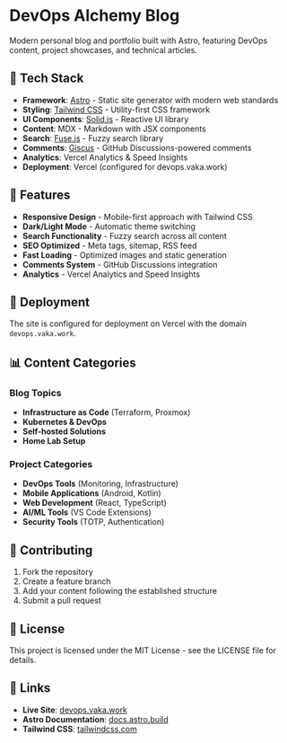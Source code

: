 # DevOps Alchemy Blog

Modern personal blog and portfolio built with Astro, featuring DevOps content, project showcases, and technical articles.

## 🚀 Tech Stack

- **Framework**: [Astro](https://astro.build/) - Static site generator with modern web standards
- **Styling**: [Tailwind CSS](https://tailwindcss.com/) - Utility-first CSS framework
- **UI Components**: [Solid.js](https://www.solidjs.com/) - Reactive UI library
- **Content**: MDX - Markdown with JSX components
- **Search**: [Fuse.js](https://fusejs.io/) - Fuzzy search library
- **Comments**: [Giscus](https://giscus.app/) - GitHub Discussions-powered comments
- **Analytics**: Vercel Analytics & Speed Insights
- **Deployment**: Vercel (configured for devops.vaka.work)

## 🎨 Features

- **Responsive Design** - Mobile-first approach with Tailwind CSS
- **Dark/Light Mode** - Automatic theme switching
- **Search Functionality** - Fuzzy search across all content
- **SEO Optimized** - Meta tags, sitemap, RSS feed
- **Fast Loading** - Optimized images and static generation
- **Comments System** - GitHub Discussions integration
- **Analytics** - Vercel Analytics and Speed Insights

## 🚀 Deployment

The site is configured for deployment on Vercel with the domain `devops.vaka.work`.

## 📊 Content Categories

### Blog Topics
- **Infrastructure as Code** (Terraform, Proxmox)
- **Kubernetes & DevOps**
- **Self-hosted Solutions**
- **Home Lab Setup**

### Project Categories
- **DevOps Tools** (Monitoring, Infrastructure)
- **Mobile Applications** (Android, Kotlin)
- **Web Development** (React, TypeScript)
- **AI/ML Tools** (VS Code Extensions)
- **Security Tools** (TOTP, Authentication)

## 🤝 Contributing

1. Fork the repository
2. Create a feature branch
3. Add your content following the established structure
4. Submit a pull request

## 📄 License

This project is licensed under the MIT License - see the LICENSE file for details.

## 🔗 Links

- **Live Site**: [devops.vaka.work](https://devops.vaka.work)
- **Astro Documentation**: [docs.astro.build](https://docs.astro.build)
- **Tailwind CSS**: [tailwindcss.com](https://tailwindcss.com)